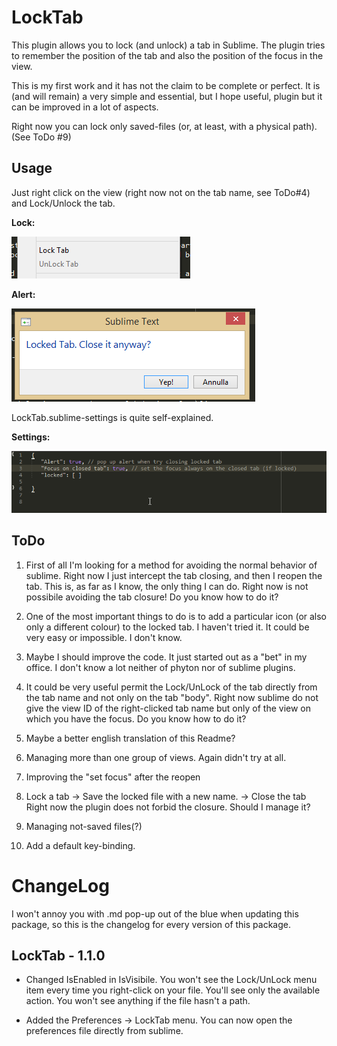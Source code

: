 LockTab
========

This plugin allows you to lock (and unlock) a tab in Sublime.
The plugin tries to remember the position of the tab and also the position of the
focus in the view.

This is my first work and it has not the claim to be complete or perfect.
It is (and will remain) a very simple and essential, but I hope useful, plugin but it can
be improved in a lot of aspects.

Right now you can lock only saved-files (or, at least, with a physical path). (See ToDo #9)

Usage
-----
Just right click on the view (right now not on the tab name, see ToDo#4) and Lock/Unlock
the tab.

**Lock:**

![Lock](./images/Lock.png)

**Alert:**

![Alert](./images/Alert.png)

LockTab.sublime-settings is quite self-explained.

**Settings:**

![Settings](./images/Settings.png)


ToDo
----
1. First of all I'm looking for a method for avoiding the normal behavior of sublime.
Right now I just intercept the tab closing, and then I reopen the tab. This is, as far as I
know, the only thing I can do. Right now is not possibile avoiding the tab closure!
Do you know how to do it?

2. One of the most important things to do is to add a particular icon (or also only a different
colour) to the locked tab. I haven't tried it. It could be very easy or impossible. I don't know.

3. Maybe I should improve the code. It just started out as a "bet" in my office. I don't know a lot
neither of phyton nor of sublime plugins.

4. It could be very useful permit the Lock/UnLock of the tab directly from the tab name
and not only on the tab "body". Right now sublime do not give the view ID of the right-clicked
tab name but only of the view on which you have the focus.
Do you know how to do it?

5. Maybe a better english translation of this Readme?

6. Managing more than one group of views. Again didn't try at all.

7. Improving the "set focus" after the reopen

8. Lock a tab -> Save the locked file with a new name. -> Close the tab
Right now the plugin does not forbid the closure. Should I manage it?

9. Managing not-saved files(?)

10. Add a default key-binding.


ChangeLog
=========
I won't annoy you with .md pop-up out of the blue when updating this package, so this is the changelog for every version of this package.

LockTab - 1.1.0
---------------
- Changed IsEnabled in IsVisibile. You won't see the Lock/UnLock menu item every time you right-click on your file. You'll see only the available action. You won't see anything if the file hasn't a path.

- Added the Preferences -> LockTab menu. You can now open the preferences file directly from sublime.
